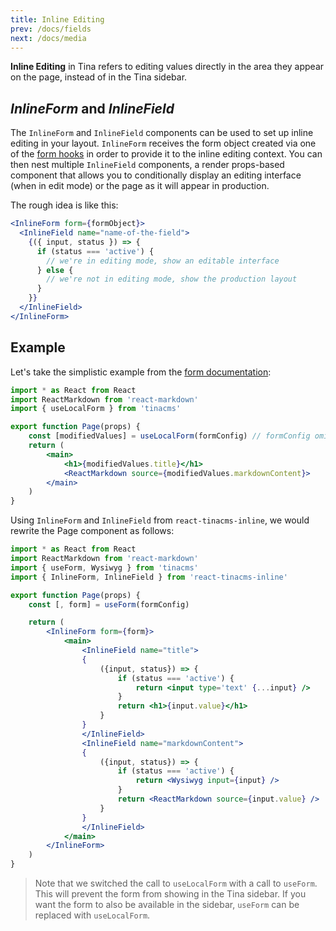 ```yaml
---
title: Inline Editing
prev: /docs/fields
next: /docs/media
---
```


**Inline Editing** in Tina refers to editing values directly in the area they appear on the page, instead of in the Tina sidebar.

## _InlineForm_ and _InlineField_

The `InlineForm` and `InlineField` components can be used to set up inline editing in your layout. `InlineForm` receives the form object created via one of the [form hooks](/docs/forms) in order to provide it to the inline editing context. You can then nest multiple `InlineField` components, a render props-based component that allows you to conditionally display an editing interface (when in edit mode) or the page as it will appear in production.

The rough idea is like this:

```jsx
<InlineForm form={formObject}>
  <InlineField name="name-of-the-field">
    {({ input, status }) => {
      if (status === 'active') {
        // we're in editing mode, show an editable interface
      } else {
        // we're not in editing mode, show the production layout
      }
    }}
  </InlineField>
</InlineForm>
```

## Example

Let's take the simplistic example from the [form documentation](/docs/forms):

```jsx
import * as React from React
import ReactMarkdown from 'react-markdown'
import { useLocalForm } from 'tinacms'

export function Page(props) {
    const [modifiedValues] = useLocalForm(formConfig) // formConfig omitted for brevity; we'll get to this later
    return (
        <main>
            <h1>{modifiedValues.title}</h1>
            <ReactMarkdown source={modifiedValues.markdownContent}>
        </main>
    )
}

```

Using `InlineForm` and `InlineField` from `react-tinacms-inline`, we would rewrite the Page component as follows:

```jsx
import * as React from React
import ReactMarkdown from 'react-markdown'
import { useForm, Wysiwyg } from 'tinacms'
import { InlineForm, InlineField } from 'react-tinacms-inline'

export function Page(props) {
    const [, form] = useForm(formConfig)

    return (
        <InlineForm form={form}>
            <main>
                <InlineField name="title">
                {
                    ({input, status}) => {
                        if (status === 'active') {
                            return <input type='text' {...input} />
                        }
                        return <h1>{input.value}</h1>
                    }
                }
                </InlineField>
                <InlineField name="markdownContent">
                {
                    ({input, status}) => {
                        if (status === 'active') {
                            return <Wysiwyg input={input} />
                        }
                        return <ReactMarkdown source={input.value} />
                    }
                }
                </InlineField>
            </main>
        </InlineForm>
    )
}

```

> Note that we switched the call to `useLocalForm` with a call to `useForm`. This will prevent the form from showing in the Tina sidebar. If you want the form to also be available in the sidebar, `useForm` can be replaced with `useLocalForm`.
